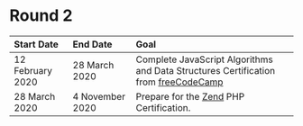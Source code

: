 # Round 2

| **Start Date**   | **End Date**    | **Goal**                                                                                                           |
| :--------------- | :-------------- | :----------------------------------------------------------------------------------------------------------------- |
| 12 February 2020 | 28 March 2020   | Complete JavaScript Algorithms and Data Structures Certification from [freeCodeCamp](https://www.freecodecamp.org) |
| 28 March 2020    | 4 November 2020 | Prepare for the [Zend](https://www.zend.com/training/php-certification-exam) PHP Certification.                    |